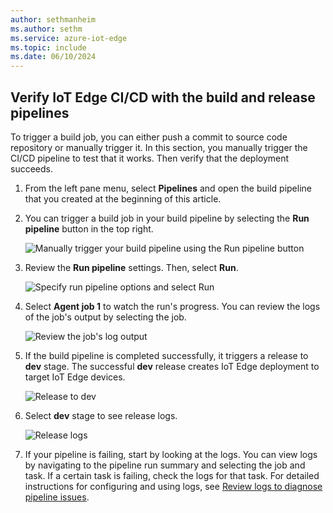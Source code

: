 ```yaml
---
author: sethmanheim
ms.author: sethm
ms.service: azure-iot-edge
ms.topic: include
ms.date: 06/10/2024
---
```


## Verify IoT Edge CI/CD with the build and release pipelines

To trigger a build job, you can either push a commit to source code repository or manually trigger it. In this section, you manually trigger the CI/CD pipeline to test that it works. Then verify that the deployment succeeds.

1. From the left pane menu, select **Pipelines** and open the build pipeline that you created at the beginning of this article.

2. You can trigger a build job in your build pipeline by selecting the **Run pipeline** button in the top right.

    ![Manually trigger your build pipeline using the Run pipeline button](media/iot-edge-verify-iot-edge-continuous-integration-continuous-deployment/manual-trigger.png)

3. Review the **Run pipeline** settings. Then, select **Run**.

    ![Specify run pipeline options and select Run](media/iot-edge-verify-iot-edge-continuous-integration-continuous-deployment/run-pipeline-settings.png)

4. Select **Agent job 1** to watch the run's progress. You can review the logs of the job's output by selecting the job. 

    ![Review the job's log output](media/iot-edge-verify-iot-edge-continuous-integration-continuous-deployment/view-job-run.png)

5. If the build pipeline is completed successfully, it triggers a release to **dev** stage. The successful **dev** release creates IoT Edge deployment to target IoT Edge devices.

    ![Release to dev](media/iot-edge-verify-iot-edge-continuous-integration-continuous-deployment/pending-approval.png)

6. Select **dev** stage to see release logs.

    ![Release logs](media/iot-edge-verify-iot-edge-continuous-integration-continuous-deployment/release-logs.png)

7. If your pipeline is failing, start by looking at the logs. You can view logs by navigating to the pipeline run summary and selecting the job and task. If a certain task is failing, check the logs for that task. For detailed instructions for configuring and using logs, see [Review logs to diagnose pipeline issues](/azure/devops/pipelines/troubleshooting/review-logs).
